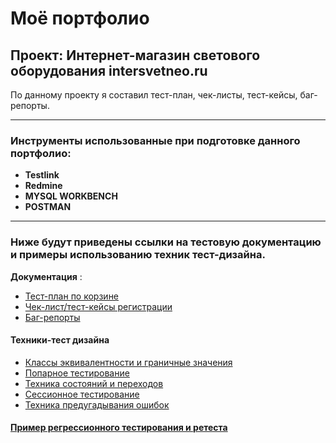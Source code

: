 # Моё портфолио 
## **Проект**: Интернет-магазин светового оборудования intersvetneo.ru 
По данному проекту я  составил тест-план, чек-листы, тест-кейсы, баг-репорты. 
____
 
### Инструменты использованные при подготовке данного портфолио:
* **Testlink** 
* **Redmine**
* **MYSQL WORKBENCH** 
* **POSTMAN**
______ 

### Ниже будут приведены ссылки на тестовую документацию и примеры использованию техник тест-дизайна.

 **Документация** :
* [Тест-план по корзине](https://docs.google.com/spreadsheets/d/1oADaQ1tRCFrx80MQ4D52c2njACMYYUY0uTu0T6wUdzc/edit#rangeid=1490327079)
* [Чек-лист/тест-кейсы регистрации](https://docs.google.com/spreadsheets/d/1oADaQ1tRCFrx80MQ4D52c2njACMYYUY0uTu0T6wUdzc/edit#rangeid=1732435794)
* [Баг-репорты](https://docs.google.com/spreadsheets/d/1oADaQ1tRCFrx80MQ4D52c2njACMYYUY0uTu0T6wUdzc/edit#rangeid=1732435794)
#### **Техники-тест дизайна**
* [Классы эквивалентности и граничные значения ](https://docs.google.com/spreadsheets/d/1oADaQ1tRCFrx80MQ4D52c2njACMYYUY0uTu0T6wUdzc/edit#rangeid=1129518377)
* [Попарное тестирование](https://docs.google.com/spreadsheets/d/1oADaQ1tRCFrx80MQ4D52c2njACMYYUY0uTu0T6wUdzc/edit#rangeid=756800236)
* [Техника состояний и переходов](https://docs.google.com/spreadsheets/d/1oADaQ1tRCFrx80MQ4D52c2njACMYYUY0uTu0T6wUdzc/edit#rangeid=1201382580)
* [Сессионное тестирование](https://docs.google.com/spreadsheets/d/1oADaQ1tRCFrx80MQ4D52c2njACMYYUY0uTu0T6wUdzc/edit#rangeid=241163635)
* [Техника предугадывания ошибок](https://docs.google.com/spreadsheets/d/1oADaQ1tRCFrx80MQ4D52c2njACMYYUY0uTu0T6wUdzc/edit#rangeid=364767984)
#### [Пример регрессионного тестирования и ретеста ](https://docs.google.com/spreadsheets/d/1oADaQ1tRCFrx80MQ4D52c2njACMYYUY0uTu0T6wUdzc/edit#rangeid=1923131490)
